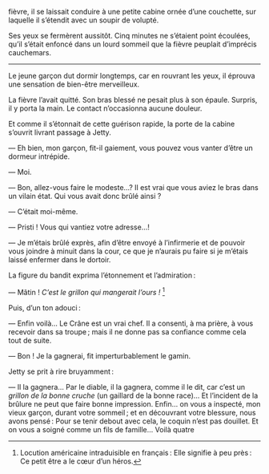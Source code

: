fièvre, il se laissait conduire à une petite cabine ornée d’une couchette, sur laquelle il s’étendit avec un soupir de volupté.

Ses yeux se fermèrent aussitôt. Cinq minutes ne s’étaient point écoulées, qu’il s’était enfoncé dans un lourd sommeil que la fièvre peuplait d’imprécis cauchemars.

------

Le jeune garçon dut dormir longtemps, car en rouvrant les yeux, il
éprouva une sensation de bien-être merveilleux.

La fièvre l’avait quitté. Son bras blessé ne pesait plus à son épaule. Surpris, il y porta la main. Le contact n’occasionna aucune douleur.

Et comme il s’étonnait de cette guérison rapide, la porte de la cabine s’ouvrit livrant passage à Jetty.

— Eh bien, mon garçon, fit-il gaiement, vous pouvez vous vanter d’être
un dormeur intrépide.

— Moi.

— Bon, allez-vous faire le modeste…? Il est vrai que vous aviez le bras dans un vilain état. Qui vous avait donc brûlé ainsi ?

— C’était moi-même.

— Pristi ! Vous qui vantiez votre adresse…!

— Je m’étais brûlé exprès, afin d’être envoyé à l’infirmerie et de pouvoir vous joindre à minuit dans la cour, ce que je n’aurais pu faire si je m’étais laissé enfermer dans le dortoir.

La figure du bandit exprima l’étonnement et l’admiration :

— Mâtin ! _C’est le grillon qui mangerait l’ours !_ [^1]

Puis, d’un ton adouci :

— Enfin voilà… Le Crâne est un vrai chef. Il a consenti, à ma prière, à vous recevoir dans sa troupe ; mais il ne donne pas sa confiance comme cela tout de suite.

— Bon ! Je la gagnerai, fit imperturbablement le gamin.

Jetty se prit à rire bruyamment :

— Il la gagnera… Par le diable, il la gagnera, comme il le dit, car c’est un _grillon de la bonne cruche_ (un gaillard de la bonne race)… Et l’incident de la brûlure ne peut que faire bonne impression. Enfin… on vous a inspecté, mon vieux garçon, durant votre sommeil ; et en découvrant votre blessure, nous avons pensé : Pour se tenir debout avec cela, le coquin n’est pas douillet. Et on vous a soigné comme un fils de famille… Voilà quatre

[^1]: Locution américaine intraduisible en français : Elle signifie à peu près : Ce petit être a le cœur d’un héros.
